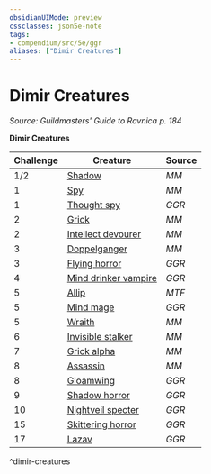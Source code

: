 ```yaml
---
obsidianUIMode: preview
cssclasses: json5e-note
tags:
- compendium/src/5e/ggr
aliases: ["Dimir Creatures"]
---
```

# Dimir Creatures
*Source: Guildmasters' Guide to Ravnica p. 184* 

**Dimir Creatures**

| Challenge | Creature | Source |
|-----------|----------|--------|
| 1/2 | [Shadow](/3-Mechanics/CLI/bestiary/undead/shadow.md) | *MM* |
| 1 | [Spy](/3-Mechanics/CLI/bestiary/humanoid/spy.md) | *MM* |
| 1 | [Thought spy](/3-Mechanics/CLI/bestiary/humanoid/thought-spy-ggr.md) | *GGR* |
| 2 | [Grick](/3-Mechanics/CLI/bestiary/monstrosity/grick.md) | *MM* |
| 2 | [Intellect devourer](/3-Mechanics/CLI/bestiary/aberration/intellect-devourer.md) | *MM* |
| 3 | [Doppelganger](/3-Mechanics/CLI/bestiary/monstrosity/doppelganger.md) | *MM* |
| 3 | [Flying horror](/3-Mechanics/CLI/bestiary/aberration/flying-horror-ggr.md) | *GGR* |
| 4 | [Mind drinker vampire](/3-Mechanics/CLI/bestiary/undead/mind-drinker-vampire-ggr.md) | *GGR* |
| 5 | [Allip](/3-Mechanics/CLI/bestiary/undead/allip-mpmm.md) | *MTF* |
| 5 | [Mind mage](/3-Mechanics/CLI/bestiary/humanoid/mind-mage-ggr.md) | *GGR* |
| 5 | [Wraith](/3-Mechanics/CLI/bestiary/undead/wraith.md) | *MM* |
| 6 | [Invisible stalker](/3-Mechanics/CLI/bestiary/elemental/invisible-stalker.md) | *MM* |
| 7 | [Grick alpha](/3-Mechanics/CLI/bestiary/monstrosity/grick-alpha.md) | *MM* |
| 8 | [Assassin](/3-Mechanics/CLI/bestiary/humanoid/assassin.md) | *MM* |
| 8 | [Gloamwing](/3-Mechanics/CLI/bestiary/undead/gloamwing-ggr.md) | *GGR* |
| 9 | [Shadow horror](/3-Mechanics/CLI/bestiary/aberration/shadow-horror-ggr.md) | *GGR* |
| 10 | [Nightveil specter](/3-Mechanics/CLI/bestiary/undead/nightveil-specter-ggr.md) | *GGR* |
| 15 | [Skittering horror](/3-Mechanics/CLI/bestiary/aberration/skittering-horror-ggr.md) | *GGR* |
| 17 | [Lazav](/3-Mechanics/CLI/bestiary/npc/lazav-ggr.md) | *GGR* |
^dimir-creatures